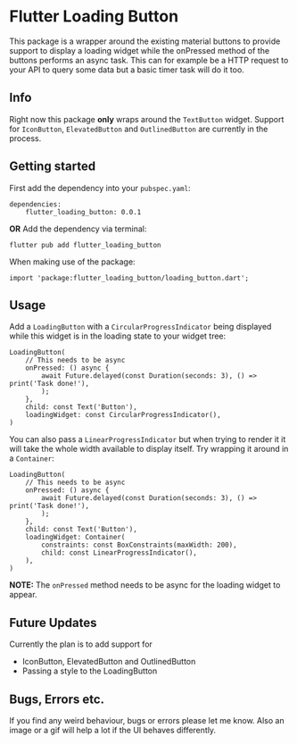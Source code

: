 # Flutter Loading Button
This package is a wrapper around the existing material buttons to provide support to display a loading widget while the onPressed method of the buttons performs an async task. This can for example be a HTTP request to your API to query some data but a basic timer task will do it too.

## Info
Right now this package **only** wraps around the ```TextButton``` widget. Support for ```IconButton```, ```ElevatedButton``` and ```OutlinedButton``` are currently in the process. 

## Getting started
First add the dependency into your ```pubspec.yaml```:
```
dependencies:
    flutter_loading_button: 0.0.1
```

**OR**
Add the dependency via terminal:
```
flutter pub add flutter_loading_button
```

When making use of the package:
```
import 'package:flutter_loading_button/loading_button.dart';
```

## Usage
Add a ```LoadingButton``` with a ```CircularProgressIndicator``` being displayed while this widget is in the loading state to your widget tree:
```
LoadingButton(
    // This needs to be async
    onPressed: () async {
        await Future.delayed(const Duration(seconds: 3), () => print('Task done!'),
        );
    },
    child: const Text('Button'),
    loadingWidget: const CircularProgressIndicator(),
)
```

You can also pass a ```LinearProgressIndicator``` but when trying to render it it will take the whole width available to display itself. Try wrapping it around in a ```Container```:
```
LoadingButton(
    // This needs to be async
    onPressed: () async {
        await Future.delayed(const Duration(seconds: 3), () => print('Task done!'),
        );
    },
    child: const Text('Button'),
    loadingWidget: Container(
        constraints: const BoxConstraints(maxWidth: 200),
        child: const LinearProgressIndicator(),
    ),
)
```

**NOTE:** The ```onPressed``` method needs to be async for the loading widget to appear.

## Future Updates
Currently the plan is to add support for
* IconButton, ElevatedButton and OutlinedButton
* Passing a style to the LoadingButton

## Bugs, Errors etc.
If you find any weird behaviour, bugs or errors please let me know.
Also an image or a gif will help a lot if the UI behaves differently.